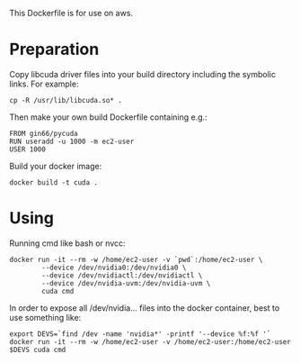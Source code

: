 This Dockerfile is for use on aws.

Preparation
===========

Copy libcuda driver files into your build directory
including the symbolic links. For example:

    cp -R /usr/lib/libcuda.so* .

Then make your own build Dockerfile containing e.g.:

    FROM gin66/pycuda
    RUN useradd -u 1000 -m ec2-user
    USER 1000

Build your docker image:

    docker build -t cuda .

Using
=====

Running cmd like bash or nvcc:

    docker run -it --rm -w /home/ec2-user -v `pwd`:/home/ec2-user \
            --device /dev/nvidia0:/dev/nvidia0 \
            --device /dev/nvidiactl:/dev/nvidiactl \
            --device /dev/nvidia-uvm:/dev/nvidia-uvm \
            cuda cmd

In order to expose all /dev/nvidia... files into the docker container,
best to use something like:

    export DEVS=`find /dev -name 'nvidia*' -printf '--device %f:%f '`
    docker run -it --rm -w /home/ec2-user -v /home/ec2-user:/home/ec2-user $DEVS cuda cmd

